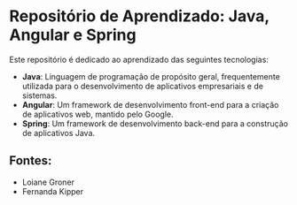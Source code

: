 # Repositório de Aprendizado: Java, Angular e Spring

Este repositório é dedicado ao aprendizado das seguintes tecnologias:

- **Java**: Linguagem de programação de propósito geral, frequentemente utilizada para o desenvolvimento de aplicativos empresariais e de sistemas.
- **Angular**: Um framework de desenvolvimento front-end para a criação de aplicativos web, mantido pelo Google.
- **Spring**: Um framework de desenvolvimento back-end para a construção de aplicativos Java.

## Fontes: 
- Loiane Groner
- Fernanda Kipper
